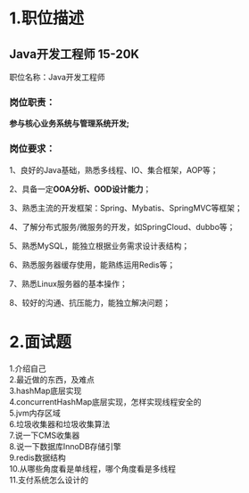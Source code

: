 # 1.职位描述

## Java开发工程师 15-20K

职位名称：Java开发工程师

### 岗位职责：

**参与核心业务系统与管理系统开发;**

### 岗位要求：

1、良好的Java基础，熟悉多线程、IO、集合框架，AOP等；

2、具备一定**OOA分析、OOD设计能力**；

3、熟悉主流的开发框架：Spring、Mybatis、SpringMVC等框架；

4、了解分布式服务/微服务的开发，如SpringCloud、dubbo等；

5、熟悉MySQL，能独立根据业务需求设计表结构；

6、熟悉服务器缓存使用，能熟练运用Redis等；

7、熟悉Linux服务器的基本操作；

8、较好的沟通、抗压能力，能独立解决问题；

# 2.面试题

1.介绍自己  
2.最近做的东西，及难点  
3.hashMap底层实现  
4.concurrentHashMap底层实现，怎样实现线程安全的  
5.jvm内存区域  
6.垃圾收集器和垃圾收集算法  
7.说一下CMS收集器  
8.说一下数据库InnoDB存储引擎  
9.redis数据结构  
10.从哪些角度看是单线程，哪个角度看是多线程  
11.支付系统怎么设计的

